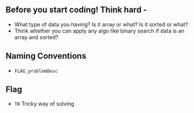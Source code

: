 ## Before you start coding! Think hard -
- What type of data you having? Is it array or what? Is it sorted or what?
- Think whether you can apply any algo like binary search if data is an array and sorted?

## Naming Conventions
- `FLAG_problemDesc`

## Flag
- `TR` Tricky way of solving